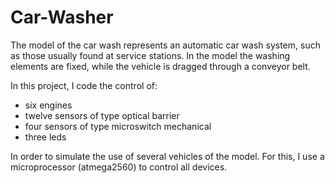 # Car-Washer

The model of the car wash represents an automatic car wash system, such as those usually found at service stations. 
In the model the washing elements are fixed, while the vehicle is dragged through a conveyor belt. 

In this project, I code the control of: 
- six engines
- twelve sensors of type optical barrier
- four sensors of type microswitch mechanical 
- three leds 

In order to simulate the use of several vehicles of the model. For this, I use a microprocessor (atmega2560) to control all devices.
